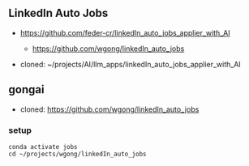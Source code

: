 ## LinkedIn Auto Jobs

- https://github.com/feder-cr/linkedIn_auto_jobs_applier_with_AI
    - https://github.com/wgong/linkedIn_auto_jobs

- cloned: ~/projects/AI/llm_apps/linkedIn_auto_jobs_applier_with_AI


## gongai

- cloned: https://github.com/wgong/linkedIn_auto_jobs


### setup
```
conda activate jobs
cd ~/projects/wgong/linkedIn_auto_jobs 

```




